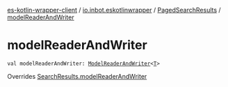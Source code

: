 [es-kotlin-wrapper-client](../../index.md) / [io.inbot.eskotlinwrapper](../index.md) / [PagedSearchResults](index.md) / [modelReaderAndWriter](./model-reader-and-writer.md)

# modelReaderAndWriter

`val modelReaderAndWriter: `[`ModelReaderAndWriter`](../-model-reader-and-writer/index.md)`<`[`T`](index.md#T)`>`

Overrides [SearchResults.modelReaderAndWriter](../-search-results/model-reader-and-writer.md)

